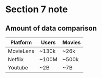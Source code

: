 # Section 7 note
<p align="center" style="display: none;">
    <img src="" width="0" />
</p>

## Amount of data comparison

| Platform | Users | Movies |
|---------|-------|--------|
| MovieLens | ~130k | ~26k |
| Netflix | ~100M | ~500k |
| Youtube | ~2B | ~7B |


